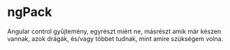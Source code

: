 # ngPack
Angular control gyűjtemény, egyrészt miért ne, másrészt amik már készen vannak, azok drágák, és/vagy többet tudnak, mint amire szükségem volna.